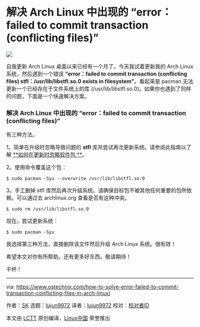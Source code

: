 解决 Arch Linux 中出现的 “error：failed to commit transaction (conflicting files)”
======

![](https://www.ostechnix.com/wp-content/uploads/2018/06/arch_linux_wallpaper-720x340.png)

自我更新 Arch Linux 桌面以来已经有一个月了。今天我试着更新我的 Arch Linux 系统，然后遇到一个错误 **“error：failed to commit transaction (conflicting files) stfl：/usr/lib/libstfl.so.0 exists in filesystem”**。看起来是 pacman 无法更新一个已经存在于文件系统上的库 (/usr/lib/libstfl.so.0)。如果你也遇到了同样的问题，下面是一个快速解决方案。

### 解决 Arch Linux 中出现的 “error：failed to commit transaction (conflicting files)”

有三种方法。

1。简单在升级时忽略导致问题的 **stfl** 库并尝试再次更新系统。请参阅此指南以了解 [**如何在更新时忽略软件包 **][1]。

2。使用命令覆盖这个包：
```
$ sudo pacman -Syu --overwrite /usr/lib/libstfl.so.0
```

3。手工删掉 stfl 库然后再次升级系统。请确保目标包不被其他任何重要的包所依赖。可以通过去 archlinux.org 查看是否有这种冲突。
```
$ sudo rm /usr/lib/libstfl.so.0
```

现在，尝试更新系统：
```
$ sudo pacman -Syu
```

我选择第三种方法，直接删除该文件然后升级 Arch Linux 系统。很有效！

希望本文对你有所帮助。还有更多好东西。敬请期待！

干杯！



--------------------------------------------------------------------------------

via: https://www.ostechnix.com/how-to-solve-error-failed-to-commit-transaction-conflicting-files-in-arch-linux/

作者：[SK][a]
选题：[lujun9972](https://github.com/lujun9972)
译者：[lujun9972](https://github.com/lujun9972)
校对：[校对者ID](https://github.com/校对者ID)

本文由 [LCTT](https://github.com/LCTT/TranslateProject) 原创编译，[Linux中国](https://linux.cn/) 荣誉推出

[a]:https://www.ostechnix.com/author/sk/
[1]:https://www.ostechnix.com/safely-ignore-package-upgraded-arch-linux/
